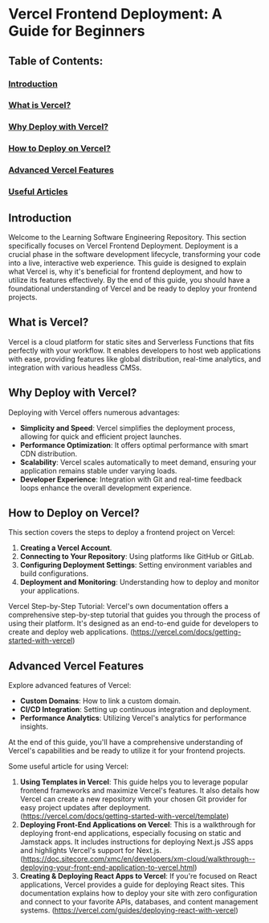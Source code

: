 # Vercel Frontend Deployment: A Guide for Beginners

## Table of Contents:
### [Introduction](#introduction-1)
### [What is Vercel?](#what-is-vercel-1)
### [Why Deploy with Vercel?](#why-deploy-with-vercel-1)
### [How to Deploy on Vercel?](#how-to-deploy-on-vercel-1)
### [Advanced Vercel Features](#advanced-vercel-features-1)
### [Useful Articles](#useful-articles-1)

## Introduction

Welcome to the Learning Software Engineering Repository. This section specifically focuses on Vercel Frontend Deployment. Deployment is a crucial phase in the software development lifecycle, transforming your code into a live, interactive web experience. This guide is designed to explain what Vercel is, why it's beneficial for frontend deployment, and how to utilize its features effectively. By the end of this guide, you should have a foundational understanding of Vercel and be ready to deploy your frontend projects.

## What is Vercel?

Vercel is a cloud platform for static sites and Serverless Functions that fits perfectly with your workflow. It enables developers to host web applications with ease, providing features like global distribution, real-time analytics, and integration with various headless CMSs. 

## Why Deploy with Vercel?

Deploying with Vercel offers numerous advantages:
- **Simplicity and Speed**: Vercel simplifies the deployment process, allowing for quick and efficient project launches.
- **Performance Optimization**: It offers optimal performance with smart CDN distribution.
- **Scalability**: Vercel scales automatically to meet demand, ensuring your application remains stable under varying loads.
- **Developer Experience**: Integration with Git and real-time feedback loops enhance the overall development experience.

## How to Deploy on Vercel?

This section covers the steps to deploy a frontend project on Vercel:
1. **Creating a Vercel Account**.
2. **Connecting to Your Repository**: Using platforms like GitHub or GitLab.
3. **Configuring Deployment Settings**: Setting environment variables and build configurations.
4. **Deployment and Monitoring**: Understanding how to deploy and monitor your applications.

Vercel Step-by-Step Tutorial: Vercel's own documentation offers a comprehensive step-by-step tutorial that guides you through the process of using their platform. It's designed as an end-to-end guide for developers to create and deploy web applications​. (https://vercel.com/docs/getting-started-with-vercel)

## Advanced Vercel Features

Explore advanced features of Vercel:
- **Custom Domains**: How to link a custom domain.
- **CI/CD Integration**: Setting up continuous integration and deployment.
- **Performance Analytics**: Utilizing Vercel's analytics for performance insights.

At the end of this guide, you'll have a comprehensive understanding of Vercel's capabilities and be ready to utilize it for your frontend projects.

Some useful article for using Vercel:
1. **Using Templates in Vercel**: 
This guide helps you to leverage popular frontend frameworks and maximize Vercel's features. It also details how Vercel can create a new repository with your chosen Git provider for easy project updates after deployment​. (https://vercel.com/docs/getting-started-with-vercel/template)
2. **Deploying Front-End Applications on Vercel**:
This is a walkthrough for deploying front-end applications, especially focusing on static and Jamstack apps. It includes instructions for deploying Next.js JSS apps and highlights Vercel's support for Next.js. (https://doc.sitecore.com/xmc/en/developers/xm-cloud/walkthrough--deploying-your-front-end-application-to-vercel.html)
3. **Creating & Deploying React Apps to Vercel**:
If you're focused on React applications, Vercel provides a guide for deploying React sites. This documentation explains how to deploy your site with zero configuration and connect to your favorite APIs, databases, and content management systems. (https://vercel.com/guides/deploying-react-with-vercel)